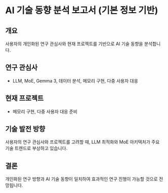 # AI 기술 동향 분석 보고서 (기본 정보 기반)

## 개요
사용자의 개인화된 연구 관심사와 현재 프로젝트를 기반으로 AI 기술 동향을 분석합니다.

## 연구 관심사
- LLM, MoE, Gemma 3, 데이터 분석, 메모리 구현, 다중 사용자 대응

## 현재 프로젝트
- 메모리 구현, 다중 사용자 대응 준비

## 기술 발전 방향
사용자의 연구 관심사와 프로젝트를 고려할 때, LLM 최적화와 MoE 아키텍처가 주요 기술 트렌드로 부상하고 있습니다.

## 결론
개인화된 연구 방향과 AI 기술 동향이 일치하여 효과적인 연구 진행이 가능할 것으로 전망됩니다.
